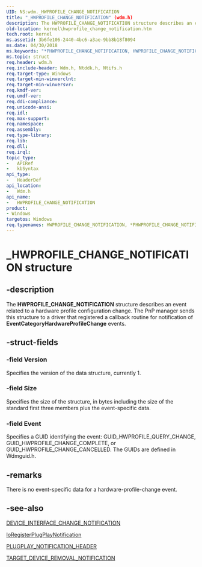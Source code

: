 ```yaml
---
UID: NS:wdm._HWPROFILE_CHANGE_NOTIFICATION
title: "_HWPROFILE_CHANGE_NOTIFICATION" (wdm.h)
description: The HWPROFILE_CHANGE_NOTIFICATION structure describes an event related to a hardware profile configuration change.
old-location: kernel\hwprofile_change_notification.htm
tech.root: kernel
ms.assetid: 3b6fe106-2440-4bc6-a3ae-9bb8b18f8094
ms.date: 04/30/2018
ms.keywords: "*PHWPROFILE_CHANGE_NOTIFICATION, HWPROFILE_CHANGE_NOTIFICATION, HWPROFILE_CHANGE_NOTIFICATION structure [Kernel-Mode Driver Architecture], PHWPROFILE_CHANGE_NOTIFICATION, PHWPROFILE_CHANGE_NOTIFICATION structure pointer [Kernel-Mode Driver Architecture], _HWPROFILE_CHANGE_NOTIFICATION, kernel.hwprofile_change_notification, kstruct_b_2e8d0c69-abe9-49a9-96f6-fba3b0020ff8.xml, wdm/HWPROFILE_CHANGE_NOTIFICATION, wdm/PHWPROFILE_CHANGE_NOTIFICATION"
ms.topic: struct
req.header: wdm.h
req.include-header: Wdm.h, Ntddk.h, Ntifs.h
req.target-type: Windows
req.target-min-winverclnt: 
req.target-min-winversvr: 
req.kmdf-ver: 
req.umdf-ver: 
req.ddi-compliance: 
req.unicode-ansi: 
req.idl: 
req.max-support: 
req.namespace: 
req.assembly: 
req.type-library: 
req.lib: 
req.dll: 
req.irql: 
topic_type:
-	APIRef
-	kbSyntax
api_type:
-	HeaderDef
api_location:
-	Wdm.h
api_name:
-	HWPROFILE_CHANGE_NOTIFICATION
product:
- Windows
targetos: Windows
req.typenames: HWPROFILE_CHANGE_NOTIFICATION, *PHWPROFILE_CHANGE_NOTIFICATION
---
```


# _HWPROFILE_CHANGE_NOTIFICATION structure


## -description


The <b>HWPROFILE_CHANGE_NOTIFICATION</b> structure describes an event related to a hardware profile configuration change. The PnP manager sends this structure to a driver that registered a callback routine for notification of <b>EventCategoryHardwareProfileChange</b> events.


## -struct-fields




### -field Version

Specifies the version of the data structure, currently 1. 


### -field Size

Specifies the size of the structure, in bytes including the size of the standard first three members plus the event-specific data. 


### -field Event

Specifies a GUID identifying the event: GUID_HWPROFILE_QUERY_CHANGE, GUID_HWPROFILE_CHANGE_COMPLETE, or GUID_HWPROFILE_CHANGE_CANCELLED. The GUIDs are defined in Wdmguid.h.


## -remarks



There is no event-specific data for a hardware-profile-change event. 




## -see-also




<a href="https://msdn.microsoft.com/library/windows/hardware/ff543134">DEVICE_INTERFACE_CHANGE_NOTIFICATION</a>



<a href="https://msdn.microsoft.com/library/windows/hardware/ff549526">IoRegisterPlugPlayNotification</a>



<a href="https://msdn.microsoft.com/library/windows/hardware/ff558805">PLUGPLAY_NOTIFICATION_HEADER</a>



<a href="https://msdn.microsoft.com/library/windows/hardware/ff564601">TARGET_DEVICE_REMOVAL_NOTIFICATION</a>
 

 

